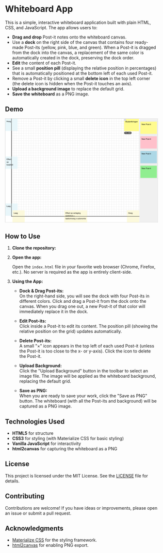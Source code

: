 # Whiteboard App

This is a simple, interactive whiteboard application built with plain HTML, CSS, and JavaScript. The app allows users to:

- **Drag and drop** Post-it notes onto the whiteboard canvas.
- Use a **dock** on the right side of the canvas that contains four ready-made Post-its (yellow, pink, blue, and green). When a Post-it is dragged from the dock into the canvas, a replacement of the same color is automatically created in the dock, preserving the dock order.
- **Edit** the content of each Post-it.
- See a small **position pill** (displaying the relative position in percentages) that is automatically positioned at the bottom left of each used Post-it.
- Remove a Post-it by clicking a small **delete icon** in the top left corner (the delete icon is hidden when the Post-it touches an axis).
- **Upload a background image** to replace the default grid.
- **Save the whiteboard** as a PNG image.

## Demo

![Whiteboard App Demo](screenshot.png)

## How to Use

1. **Clone the repository:**

2. **Open the app:**

   Open the `index.html` file in your favorite web browser (Chrome, Firefox, etc.). No server is required as the app is entirely client-side.

3. **Using the App:**

   - **Dock & Drag Post-its:**  
     On the right-hand side, you will see the dock with four Post-its in different colors. Click and drag a Post-it from the dock onto the canvas. When you drag one out, a new Post-it of that color will immediately replace it in the dock.

   - **Edit Post-its:**  
     Click inside a Post-it to edit its content. The position pill (showing the relative position on the grid) updates automatically.

   - **Delete Post-its:**  
     A small "×" icon appears in the top left of each used Post-it (unless the Post-it is too close to the x- or y-axis). Click the icon to delete the Post-it.

   - **Upload Background:**  
     Click the "Upload Background" button in the toolbar to select an image file. The image will be applied as the whiteboard background, replacing the default grid.

   - **Save as PNG:**  
     When you are ready to save your work, click the "Save as PNG" button. The whiteboard (with all the Post-its and background) will be captured as a PNG image.

## Technologies Used

- **HTML5** for structure
- **CSS3** for styling (with Materialize CSS for basic styling)
- **Vanilla JavaScript** for interactivity
- **html2canvas** for capturing the whiteboard as a PNG

## License

This project is licensed under the MIT License. See the [LICENSE](LICENSE) file for details.

## Contributing

Contributions are welcome! If you have ideas or improvements, please open an issue or submit a pull request.

## Acknowledgments

- [Materialize CSS](https://materializecss.com/) for the styling framework.
- [html2canvas](https://html2canvas.hertzen.com/) for enabling PNG export.
